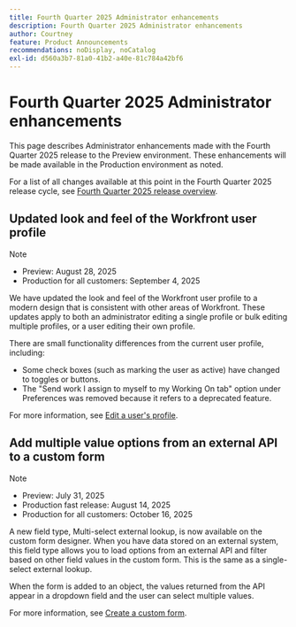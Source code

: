 ```yaml
---
title: Fourth Quarter 2025 Administrator enhancements
description: Fourth Quarter 2025 Administrator enhancements
author: Courtney
feature: Product Announcements
recommendations: noDisplay, noCatalog
exl-id: d560a3b7-81a0-41b2-a40e-81c784a42bf6
---
```

# Fourth Quarter 2025 Administrator enhancements

This page describes Administrator enhancements made with the Fourth Quarter 2025 release to the Preview environment. These enhancements will be made available in the Production environment as noted.

For a list of all changes available at this point in the Fourth Quarter 2025 release cycle, see [Fourth Quarter 2025 release overview](/help/quicksilver/product-announcements/product-releases/25-q4-release-activity/25-q4-release-overview.md).

## Updated look and feel of the Workfront user profile

>[!NOTE]
>
>* Preview: August 28, 2025
>* Production for all customers: September 4, 2025

We have updated the look and feel of the Workfront user profile to a modern design that is consistent with other areas of Workfront. These updates apply to both an administrator editing a single profile or bulk editing multiple profiles, or a user editing their own profile.

There are small functionality differences from the current user profile, including:

* Some check boxes (such as marking the user as active) have changed to toggles or buttons.
* The "Send work I assign to myself to my Working On tab" option under Preferences was removed because it refers to a deprecated feature.

For more information, see [Edit a user's profile](/help/quicksilver/administration-and-setup/add-users/create-and-manage-users/edit-a-users-profile.md).

## Add multiple value options from an external API to a custom form

>[!NOTE]
>
>* Preview: July 31, 2025
>* Production fast release: August 14, 2025
>* Production for all customers: October 16, 2025

A new field type, Multi-select external lookup, is now available on the custom form designer. When you have data stored on an external system, this field type allows you to load options from an external API and filter based on other field values in the custom form. This is the same as a single-select external lookup.

When the form is added to an object, the values returned from the API appear in a dropdown field and the user can select multiple values.

For more information, see [Create a custom form](/help/quicksilver/administration-and-setup/customize-workfront/create-manage-custom-forms/form-designer/design-a-form/design-a-form.md).
